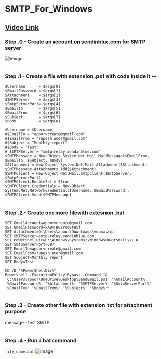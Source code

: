 # SMTP_For_Windows
## [Video Link](https://youtu.be/R1zIU2HXq9c)

### Step .0 - Create an account on sendinblue.com for SMTP server 
![image](https://user-images.githubusercontent.com/66588814/190573724-b16c6349-8679-4da5-ae95-dfb8763615f0.png)

#

### Step .1 - Create a file with extension **.ps1** with code inside it --
```
$Username      = $args[0]
$EmailPassword = $args[1]
$Attachment    = $args[2]
$SMTPServer	   = $args[3]
$SmtpServerPort= $args[4]
$EmailTo       = $args[5]
$EmailFrom     = $args[6]
$Subject       = $args[7]
$Body          = $args[8]

$Username = $Username
#$EmailTo = "apoorvcreate@gmail.com" 
#$EmailFrom = "rupesh.ucer@gmail.com"
#$Subject = "Monthly report"
#$Body = "Test"
# $SMTPServer = "smtp-relay.sendinblue.com" 
$SMTPMessage = New-Object System.Net.Mail.MailMessage($EmailFrom, $EmailTo, $Subject, $Body)
$Attachment = New-Object System.Net.Mail.Attachment($Attachment)
$SMTPMessage.Attachments.Add($Attachment)
$SMTPClient = New-Object Net.Mail.SmtpClient($SmtpServer, $SmtpServerPort) 
$SMTPClient.EnableSsl = $true 
$SMTPClient.Credentials = New-Object System.Net.NetworkCredential($Username, $EmailPassword); 
$SMTPClient.Send($SMTPMessage)
```
#

### Step  .2 - Create one more filewith extesnion **.bat**
```
SET GmailAccount=apoorvcreate@gmail.com
SET GmailPassword=kADvTBGYrnd8tH5f
SET Attachment=D:\Users\apoor\Downloads\vdoxx.zip
SET SMTPServer=smtp-relay.sendinblue.com
SET PowerShellDir=C:\Windows\System32\WindowsPowerShell\v1.0
SET SmtpServerPort=587
SET EmailTo=apoorvcreate@gmail.com
SET EmailFrom=rupesh.ucer@gmail.com
SET Subject=Monthly report
SET Body=Test

CD /D "%PowerShellDir%" 
Powershell -ExecutionPolicy Bypass -Command "& 'C:\Users\apoor\OneDrive\Desktop\SendEmail.ps1' '%GmailAccount%' '%GmailPassword%' '%Attachment%' '%SMTPServer%' '%SmtpServerPort%' '%EmailTo%' '%EmailFrom%' '%Subject%' '%Body%'"
```
#
### Step .3 - Create other file with extension **.txt** for attachment purpose 
message - test SMTP
#
### Step .4 - Run a bat command 
`file_name.bat`
![image](https://user-images.githubusercontent.com/66588814/190840760-ad771ef7-40e7-4db0-8b72-59201a771f2f.png)

